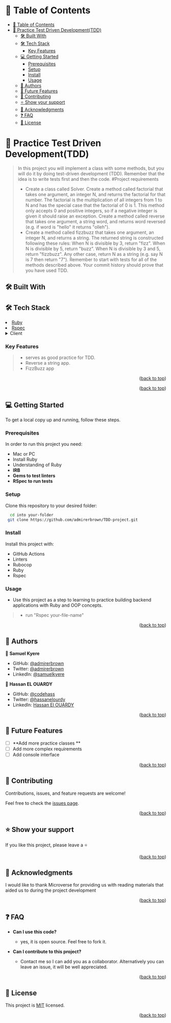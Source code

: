 <a name="readme-top"></a>

<!-- TABLE OF CONTENTS -->

# 📗 Table of Contents

- [📗 Table of Contents](#-table-of-contents)
- [📖 Practice Test Driven Development(TDD) ](#-practice-test-driven-developmenttdd-)
  - [🛠 Built With ](#-built-with-)
  - [🛠 Tech Stack ](#-tech-stack-)
    - [Key Features ](#key-features-)
  - [💻 Getting Started ](#-getting-started-)
    - [Prerequisites](#prerequisites)
    - [Setup](#setup)
    - [Install](#install)
    - [Usage](#usage)
  - [👥 Authors](#-authors)
  - [🔭 Future Features ](#-future-features-)
  - [🤝 Contributing ](#-contributing-)
  - [⭐️ Show your support ](#️-show-your-support-)
  - [🙏 Acknowledgments ](#-acknowledgments-)
  - [❓ FAQ ](#-faq-)
  - [📝 License ](#-license-)

<!-- PROJECT DESCRIPTION -->

# 📖 Practice Test Driven Development(TDD) <a name="about-project"></a>

>In this project you will implement a class with some methods, but you will do it by doing test-driven development (TDD). Remember that the idea is to write tests first and then the code.
#Project requirements
>- Create a class called Solver.
Create a method called factorial that takes one argument, an integer N, and returns the factorial for that number. The factorial is the multiplication of all integers from 1 to N and has the special case that the factorial of 0 is 1. This method only accepts 0 and positive integers, so if a negative integer is given it should raise an exception.
Create a method called reverse that takes one argument, a string word, and returns word reversed (e.g. if word is "hello" it returns "olleh").
>- Create a method called fizzbuzz that takes one argument, an integer N, and returns a string. The returned string is constructed following these rules:
When N is divisible by 3, return "fizz".
When N is divisible by 5, return "buzz".
When N is divisible by 3 and 5, return "fizzbuzz".
Any other case, return N as a string (e.g. say N is 7 then return "7").
Remember to start with tests for all of the methods described above. Your commit history should prove that you have used TDD.



## 🛠 Built With <a name="built-with"></a>

## 🛠 Tech Stack <a name="tech-stack"></a>
  <li><a href="">Ruby</a></li>
  <li><a href="">Rspec</a></li>
<details>
  <summary>Client</summary>
  <ul>
    <li><a href="">Ruby</a></li>
  </ul>
</details>

<!-- Features -->

### Key Features <a name="key-features"></a>
>- serves as good practice for TDD.
>- Reverse a string app.
>- FizzBuzz app

<p align="right">(<a href="#readme-top">back to top</a>)</p>

<!-- LIVE DEMO -->

<!-- ## 🚀 Live Demo <a name="live-demo"></a> -->

<!-- - [Not Available]() -->

<p align="right">(<a href="#readme-top">back to top</a>)</p>

<!-- GETTING STARTED -->

## 💻 Getting Started <a name="getting-started"></a>

To get a local copy up and running, follow these steps.

### Prerequisites

In order to run this project you need:

- Mac or PC
- Install Ruby
- Understanding of Ruby
- **IRB**
- **Gems to test linters**
- **RSpec to run tests**

### Setup

Clone this repository to your desired folder:

```sh
  cd into your-folder
 git clone https://github.com/admirerbrown/TDD-project.git
```

### Install

Install this project with:

- GitHub Actions
- Linters
- Rubocop
- Ruby
- Rspec

### Usage

- Use this project as a step to learning to practice building backend applications with Ruby and OOP concepts.
>- run "Rspec your-file-name"

<p align="right">(<a href="#readme-top">back to top</a>)</p>

<!-- AUTHORS -->

## 👥 Authors<a name="authors"></a>

👤 **Samuel Kyere**

- GitHub: [@admirerbrown](https://github.com/admirerbrown)
- Twitter: [@admirerbrown](https://twitter.com/brown_admirer)
- LinkedIn: [@samuelkyere](https://www.linkedin.com/in/samuel-ntow-kyere/)

👤 **Hassan EL OUARDY** 
- GitHub: [@codehass](https://github.com/codehass) 
- Twitter: [@hassanelourdy](https://twitter.com/hassanelourdy) 
- LinkedIn: [Hassan El OUARDY](https://www.linkedin.com/in/hassan-el-ouardy-360b99169/) 

<p align="right">(<a href="#readme-top">back to top</a>)</p>

<!-- FUTURE FEATURES -->

## 🔭 Future Features <a name="future-features"></a>

- [ ] **Add more practice classes **
- [ ]  Add more complex requirements
- [ ] Add console interface

<p align="right">(<a href="#readme-top">back to top</a>)</p>

<!-- CONTRIBUTING -->

## 🤝 Contributing <a name="contributing"></a>

Contributions, issues, and feature requests are welcome!

Feel free to check the [issues page](https://github.com/admirerbrown/TDD-project/issues).

<p align="right">(<a href="#readme-top">back to top</a>)</p>

<!-- SUPPORT -->

## ⭐️ Show your support <a name="support"></a>

If you like this project, please leave a ⭐️

<p align="right">(<a href="#readme-top">back to top</a>)</p>

<!-- ACKNOWLEDGEMENTS -->

## 🙏 Acknowledgments <a name="acknowledgements"></a>

I would like to thank Microverse for providing us with reading materials that aided us to during the project development

<p align="right">(<a href="#readme-top">back to top</a>)</p>

<!-- FAQ (optional) -->

## ❓ FAQ <a name="faq"></a>

- **Can I use this code?**

  - yes, it is open source. Feel free to fork it.

- **Can I contribute to this project?**

  - Contact me so I can add you as a collaborator. Alternatively you can leave an issue, it will be well appreciated.

<p align="right">(<a href="#readme-top">back to top</a>)</p>

<!-- LICENSE -->

## 📝 License <a name="license"></a>

This project is [MIT](https://github.com/admirerbrown/TDD-project/blob/develop/LICENSE.md) licensed.

<p align="right">(<a href="#readme-top">back to top</a>)</p>
